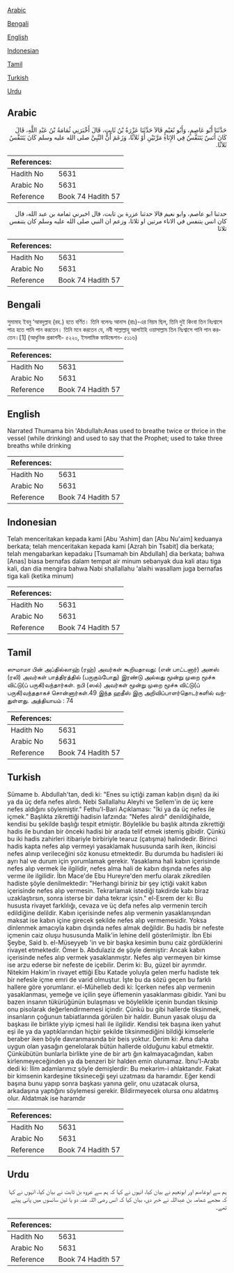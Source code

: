 [Arabic](#arabic)

[Bengali](#bengali)

[English](#english)

[Indonesian](#indonesian)

[Tamil](#tamil)

[Turkish](#turkish)

[Urdu](#urdu)

## Arabic


<div dir="rtl" lang="ar" style={{fontSize:'larger',backgroundColor:'#f8f9fa',padding:20}}>
حَدَّثَنَا أَبُو عَاصِمٍ، وَأَبُو نُعَيْمٍ قَالاَ حَدَّثَنَا عَزْرَةُ بْنُ ثَابِتٍ، قَالَ أَخْبَرَنِي ثُمَامَةُ بْنُ عَبْدِ اللَّهِ، قَالَ كَانَ أَنَسٌ يَتَنَفَّسُ فِي الإِنَاءِ مَرَّتَيْنِ أَوْ ثَلاَثًا، وَزَعَمَ أَنَّ النَّبِيَّ صلى الله عليه وسلم كَانَ يَتَنَفَّسُ ثَلاَثًا‏.‏
</div>
<div style={{backgroundColor:'#f8f9fa',padding:20, marginBottom: 10}}><table> <thead> <tr> <th>References:</th> <th></th> </tr> </thead> <tbody><tr><td>Hadith No</td><td>5631</td></tr><tr><td>Arabic No</td><td>5631</td></tr><tr><td>Reference</td><td>Book 74 Hadith 57</td></tr></tbody></table></div>


<div dir="rtl" lang="ar" style={{fontSize:'larger',backgroundColor:'#f8f9fa',padding:20}}>
حدثنا ابو عاصم، وابو نعيم قالا حدثنا عزرة بن ثابت، قال اخبرني ثمامة بن عبد الله، قال كان انس يتنفس في الاناء مرتين او ثلاثا، وزعم ان النبي صلى الله عليه وسلم كان يتنفس ثلاثا
</div>
<div style={{backgroundColor:'#f8f9fa',padding:20, marginBottom: 10}}><table> <thead> <tr> <th>References:</th> <th></th> </tr> </thead> <tbody><tr><td>Hadith No</td><td>5631</td></tr><tr><td>Arabic No</td><td>5631</td></tr><tr><td>Reference</td><td>Book 74 Hadith 57</td></tr></tbody></table></div>

## Bengali


<div dir="ltr" lang="bn" style={{fontSize:'larger',backgroundColor:'#f8f9fa',padding:20}}>
সুমামাহ ইবনু ‘আবদুল্লাহ (রহ.) হতে বর্ণিত। তিনি বলেনঃ আনাস (রাঃ)-এর নিয়ম ছিল, তিনি দুই কিংবা তিন নিঃশ্বাসে পাত্র হতে পানি পান করতেন। তিনি মনে করতেন যে, নবী সাল্লাল্লাহু আলাইহি ওয়াসাল্লাম তিন নিঃশ্বাসে পানি পান করতেন।[1] (আধুনিক প্রকাশনী- ৫২২০, ইসলামিক ফাউন্ডেশন- ৫১১৬)
</div>
<div style={{backgroundColor:'#f8f9fa',padding:20, marginBottom: 10}}><table> <thead> <tr> <th>References:</th> <th></th> </tr> </thead> <tbody><tr><td>Hadith No</td><td>5631</td></tr><tr><td>Arabic No</td><td>5631</td></tr><tr><td>Reference</td><td>Book 74 Hadith 57</td></tr></tbody></table></div>

## English


<div dir="ltr" lang="en" style={{fontSize:'larger',backgroundColor:'#f8f9fa',padding:20}}>
Narrated Thumama bin 'Abdullah:Anas used to breathe twice or thrice in the vessel (while drinking) and used to say that the Prophet; used to take three breaths while drinking
</div>
<div style={{backgroundColor:'#f8f9fa',padding:20, marginBottom: 10}}><table> <thead> <tr> <th>References:</th> <th></th> </tr> </thead> <tbody><tr><td>Hadith No</td><td>5631</td></tr><tr><td>Arabic No</td><td>5631</td></tr><tr><td>Reference</td><td>Book 74 Hadith 57</td></tr></tbody></table></div>

## Indonesian


<div dir="ltr" lang="id" style={{fontSize:'larger',backgroundColor:'#f8f9fa',padding:20}}>
Telah menceritakan kepada kami [Abu 'Ashim] dan [Abu Nu'aim] keduanya berkata; telah menceritakan kepada kami [Azrah bin Tsabit] dia berkata; telah mengabarkan kepadaku [Tsumamah bin Abdullah] dia berkata; bahwa [Anas] biasa bernafas dalam tempat air minum sebanyak dua kali atau tiga kali, dan dia mengira bahwa Nabi shallallahu 'alaihi wasallam juga bernafas tiga kali (ketika minum)
</div>
<div style={{backgroundColor:'#f8f9fa',padding:20, marginBottom: 10}}><table> <thead> <tr> <th>References:</th> <th></th> </tr> </thead> <tbody><tr><td>Hadith No</td><td>5631</td></tr><tr><td>Arabic No</td><td>5631</td></tr><tr><td>Reference</td><td>Book 74 Hadith 57</td></tr></tbody></table></div>

## Tamil


<div dir="ltr" lang="ta" style={{fontSize:'larger',backgroundColor:'#f8f9fa',padding:20}}>
ஸுமாமா பின் அப்தில்லாஹ் (ரஹ்) அவர்கள் கூறியதாவது: (என் பாட்டனார்) அனஸ் (ரலி) அவர்கள் பாத்திரத்தில் (பருகும்போது) இரண்டு அல்லது மூன்று முறை மூச்சு விட்டு(ப் பருகி)வந்தார்கள். நபி (ஸல்) அவர்கள் மூன்று முறை மூச்சு விட்டு(ப் பருகி)வந்ததாகச் சொன்னார்கள்.49 இந்த ஹதீஸ் இரு அறிவிப்பாளர்தொடர்களில் வந்துள்ளது. அத்தியாயம் : 74
</div>
<div style={{backgroundColor:'#f8f9fa',padding:20, marginBottom: 10}}><table> <thead> <tr> <th>References:</th> <th></th> </tr> </thead> <tbody><tr><td>Hadith No</td><td>5631</td></tr><tr><td>Arabic No</td><td>5631</td></tr><tr><td>Reference</td><td>Book 74 Hadith 57</td></tr></tbody></table></div>

## Turkish


<div dir="ltr" lang="tr" style={{fontSize:'larger',backgroundColor:'#f8f9fa',padding:20}}>
Sümame b. Abdullah'tan, dedi ki: "Enes su içtiği zaman kab(ın dışın) da iki ya da üç defa nefes alırdı. Nebi Sallallahu Aleyhi ve Sellem'in de üç kere nefes aldığını söylemiştir." Fethu'l-Bari Açıklaması: "İki ya da üç nefes ile içmek." Başlıkta zikrettiği hadisin lafzında: "Nefes alırdı" denildiğihalde, kendisi bu şekilde başlığı tespit etmiştir. Böylelikle bu başlık altında zikrettiği hadis ile bundan bir önceki hadisi bir arada telif etmek istemiş gibidir. Çünkü bu iki hadis zahirleri itibariyle birbiriyle tearuz (çatışma) halindedir. Birinci hadis kapta nefes alıp vermeyi yasaklamak hususunda sarih iken, ikincisi nefes alınıp verileceğini söz konusu etmektedir. Bu durumda bu hadisleri iki ayrı hal ve durum için yorumlamak gerekir. Yasaklama hali kabın içerisinde nefes alıp vermek ile ilgilidir, nefes alma hali de kabın dışında nefes alıp verme ile ilgilidir. İbn Mace'de Ebu Hureyre'den merfu olarak zikredilen hadiste şöyle denilmektedir: "Herhangi biriniz bir şey içtiği vakit kabın içerisinde nefes alıp vermesin. Tekrarlamak istediği takdirde kabı biraz uzaklaştırsın, sonra isterse bir daha tekrar içsin." el-Esrem der ki: Bu hususta rivayet farklılığı, cevaza ve üç defa nefes alıp vermenin tercih edildiğine delildir. Kabın içerisinde nefes alıp vermenin yasaklanışından maksat ise kabın içine girecek şekilde nefes alıp vermemesidir. Yoksa dinlenmek amacıyla kabın dışında nefes almak değildir. Bu hadis bir nefeste içmenin caiz oluşu hususunda Malik'in lehine delil gösterilmiştir. İbn Ebi Şeybe, Said b. el-Müseyyeb 'in ve bir başka kesimin bunu caiz gördüklerini rivayet etmektedir. Ömer b. Abdulaziz de şöyle demiştir: Ancak kabın içerisinde nefes alıp vermek yasaklanmıştır. Nefes alıp vermeyen bir kimse ise arzu ederse bir nefeste de içebilir. Derim ki: Bu, güzel bir ayrımdır. Nitekim Hakim'in rivayet ettiği Ebu Katade yoluyla gelen merfu hadiste tek bir nefesle içme emri de varid olmuştur. İşte bu da sözü geçen bu farklı hallere göre yorumlanır. el-Mühelleb dedi ki: İçerken nefes alıp vermenin yasaklanması, yemeğe ve içilin şeye üflemenin yasaklanması gibidir. Yani bu bazen insanın tükürüğünün bulaşması ve böylelikle içenin bundan tiksinip onu pisolarak değerlendirmemesi içindir. Çünkü bu gibi hallerde tiksinmek, insanların çoğunun tabiatlarında görülen bir haldir. Bunun yasak oluşu da başkası ile birlikte yiyip içmesi hali ile ilgilidir. Kendisi tek başına iken yahut eşi ile ya da yaptıklarından hiçbir şekilde tiksinmediğini bildiği kimselerle beraber iken böyle davranmasında bir beis yoktur. Derim ki: Ama daha uygun olan yasağın genelolarak bütün hallerde olduğunu kabul etmektir. Çünkübütün bunlarla birlikte yine de bir artı ğın kalmayacağından, kabın kirlenmeyeceğinden ya da benzeri bir halden emin olunamaz. İbnu'l-Arabı dedi ki: İlim adamlarımız şöyle demişlerdir: Bu mekarim-i ahlaktandır. Fakat bir kimsenin kardeşine tiksineceği şeyi uzatması da haramdır. Eğer kendi başına bunu yapıp sonra başkası yanına gelir, onu uzatacak olursa, arkadaşına yaptığını söylemesi gerekir. Bildirmeyecek olursa onu aldatmış olur. Aldatmak ise haramdır
</div>
<div style={{backgroundColor:'#f8f9fa',padding:20, marginBottom: 10}}><table> <thead> <tr> <th>References:</th> <th></th> </tr> </thead> <tbody><tr><td>Hadith No</td><td>5631</td></tr><tr><td>Arabic No</td><td>5631</td></tr><tr><td>Reference</td><td>Book 74 Hadith 57</td></tr></tbody></table></div>

## Urdu


<div dir="rtl" lang="ur" style={{fontSize:'larger',backgroundColor:'#f8f9fa',padding:20}}>
ہم سے ابوعاصم اور ابونعیم نے بیان کیا، انہوں نے کہا کہ ہم سے عروہ بن ثابت نے بیان کیا، انہوں نے کہا کہ مجھے شمامہ بن عبداللہ نے خبر دی، بیان کیا کہ انس رضی اللہ عنہ دو یا تین سانسوں میں پانی پیتے تھے۔
</div>
<div style={{backgroundColor:'#f8f9fa',padding:20, marginBottom: 10}}><table> <thead> <tr> <th>References:</th> <th></th> </tr> </thead> <tbody><tr><td>Hadith No</td><td>5631</td></tr><tr><td>Arabic No</td><td>5631</td></tr><tr><td>Reference</td><td>Book 74 Hadith 57</td></tr></tbody></table></div>